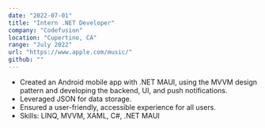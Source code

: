 ```yaml
---
date: "2022-07-01"
title: "Intern .NET Developer"
company: "Codefusion"
location: "Cupertino, CA"
range: "July 2022"
url: "https://www.apple.com/music/"
github: ""
---
```


- Created an Android mobile app with .NET MAUI, using the MVVM design pattern and developing the backend, UI, and push notifications.
- Leveraged JSON for data storage.
- Ensured a user-friendly, accessible experience for all users.
- Skills: LINQ, MVVM, XAML, C#, .NET MAUI

